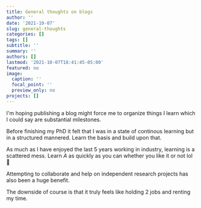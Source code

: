 ```yaml
---
title: General thoughts on blogs
author: ''
date: '2021-10-07'
slug: general-thoughts
categories: []
tags: []
subtitle: ''
summary: ''
authors: []
lastmod: '2021-10-07T18:41:45-05:00'
featured: no
image:
  caption: ''
  focal_point: ''
  preview_only: no
projects: []
---
```


I'm hoping publishing a blog might force me to organize things I learn which I could say are substantial milestones. 

Before finishing my PhD it felt that I was in a state of continous learning but in a structured mannered. Learn the basis and build upon that. 

As much as I have enjoyed the last 5 years working in industry, learning is a scattered mess. 
Learn _A_ as quickly as you can whether you like it or not lol :grimacing:

Attempting to collaborate and help on independent research projects has also been a huge benefit. 

The downside of course is that it truly feels like holding 2 jobs and renting my time. 


